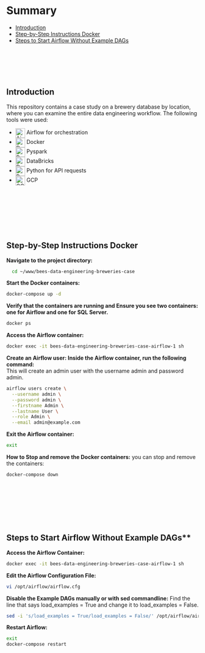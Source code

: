 # Summary
- [Introduction](#introduction)
- [Step-by-Step Instructions Docker](#step-by-step-instructions-docker)
- [Steps to Start Airflow Without Example DAGs](#steps-to-start-airflow-without-example-dags)
</br></br></br></br></br></br>
## Introduction
This repository contains a case study on a brewery database by location, where you can examine the entire data engineering workflow. The following tools were used:

- <img src="https://static-00.iconduck.com/assets.00/airflow-icon-512x512-tpr318yf.png" alt="Airflow" width="25" style="vertical-align: middle;"/>  Airflow for orchestration
- <img src="https://www.docker.com/wp-content/uploads/2022/03/vertical-logo-monochromatic.png" alt="Docker" width="25" style="vertical-align: middle;"/>  Docker
- <img src="https://upload.wikimedia.org/wikipedia/commons/f/f3/Apache_Spark_logo.svg" alt="Pyspark" width="25" style="vertical-align: middle;"/>  Pyspark
- <img src="https://upload.wikimedia.org/wikipedia/commons/6/63/Databricks_Logo.png" alt="Databricks" width="25" style="vertical-align: middle;"/>  DataBricks
- <img src="https://img.icons8.com/?size=100&id=13441&format=png&color=000000" alt="Python" width="25" style="vertical-align: middle;"/>  Python for API requests
- <img src="https://img.icons8.com/?size=100&id=WHRLQdbEXQ16&format=png&color=000000" alt="GCP" width="25" style="vertical-align: middle;"/>  GCP

</br></br></br></br></br></br>
## Step-by-Step Instructions Docker
**Navigate to the project directory:**

```bash
  cd ~/www/bees-data-engineering-breweries-case
```
**Start the Docker containers:**

```bash
docker-compose up -d
```

**Verify that the containers are running and Ensure you see two containers: one for Airflow and one for SQL Server.**

```bash
docker ps
```

**Access the Airflow container:**

```bash
docker exec -it bees-data-engineering-breweries-case-airflow-1 sh
```

**Create an Airflow user: Inside the Airflow container, run the following command:**
<br/>
This will create an admin user with the username admin and password admin.
```bash
airflow users create \
  --username admin \
  --password admin \
  --firstname Admin \
  --lastname User \
  --role Admin \
  --email admin@example.com
```

**Exit the Airflow container:**
```bash
exit
```

**How to Stop and remove the Docker containers:**
you can stop and remove the containers:

```bash
docker-compose down
```
</br></br></br></br></br></br>
## Steps to Start Airflow Without Example DAGs**
**Access the Airflow Container:**
```bash
docker exec -it bees-data-engineering-breweries-case-airflow-1 sh
```
**Edit the Airflow Configuration File:**
```bash
vi /opt/airflow/airflow.cfg
```
**Disable the Example DAGs manually or with sed commandline:**
Find the line that says load_examples = True and change it to load_examples = False.
```bash
sed -i 's/load_examples = True/load_examples = False/' /opt/airflow/airflow.cfg
```
**Restart Airflow:**

```bash
exit
docker-compose restart
```







